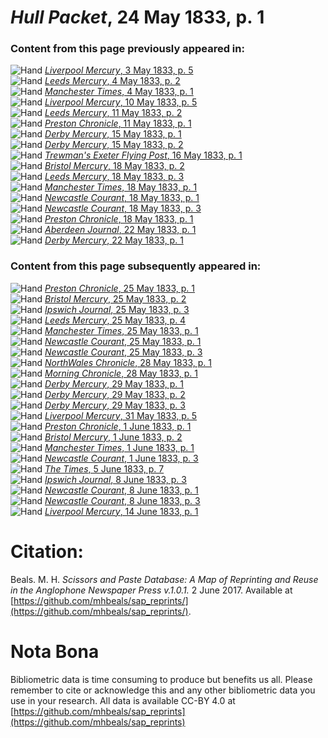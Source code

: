 # *Hull Packet*, 24 May 1833, p. 1  
  
### Content from this page previously appeared in:  
![Hand](http://scissorsandpaste.net/wp-content/uploads/2017/06/smallhandpointer.png) [*Liverpool Mercury*, 3 May 1833, p. 5](https://mhbeals.github.io/sap_html/Liverpool-Mercury/Liverpool-Mercury-3-May-1833-p-5)  
![Hand](http://scissorsandpaste.net/wp-content/uploads/2017/06/smallhandpointer.png) [*Leeds Mercury*, 4 May 1833, p. 2](https://mhbeals.github.io/sap_html/Leeds-Mercury/Leeds-Mercury-4-May-1833-p-2)  
![Hand](http://scissorsandpaste.net/wp-content/uploads/2017/06/smallhandpointer.png) [*Manchester Times*, 4 May 1833, p. 1](https://mhbeals.github.io/sap_html/Manchester-Times/Manchester-Times-4-May-1833-p-1)  
![Hand](http://scissorsandpaste.net/wp-content/uploads/2017/06/smallhandpointer.png) [*Liverpool Mercury*, 10 May 1833, p. 5](https://mhbeals.github.io/sap_html/Liverpool-Mercury/Liverpool-Mercury-10-May-1833-p-5)  
![Hand](http://scissorsandpaste.net/wp-content/uploads/2017/06/smallhandpointer.png) [*Leeds Mercury*, 11 May 1833, p. 2](https://mhbeals.github.io/sap_html/Leeds-Mercury/Leeds-Mercury-11-May-1833-p-2)  
![Hand](http://scissorsandpaste.net/wp-content/uploads/2017/06/smallhandpointer.png) [*Preston Chronicle*, 11 May 1833, p. 1](https://mhbeals.github.io/sap_html/Preston-Chronicle/Preston-Chronicle-11-May-1833-p-1)  
![Hand](http://scissorsandpaste.net/wp-content/uploads/2017/06/smallhandpointer.png) [*Derby Mercury*, 15 May 1833, p. 1](https://mhbeals.github.io/sap_html/Derby-Mercury/Derby-Mercury-15-May-1833-p-1)  
![Hand](http://scissorsandpaste.net/wp-content/uploads/2017/06/smallhandpointer.png) [*Derby Mercury*, 15 May 1833, p. 2](https://mhbeals.github.io/sap_html/Derby-Mercury/Derby-Mercury-15-May-1833-p-2)  
![Hand](http://scissorsandpaste.net/wp-content/uploads/2017/06/smallhandpointer.png) [*Trewman's Exeter Flying Post*, 16 May 1833, p. 1](https://mhbeals.github.io/sap_html/Trewman's-Exeter-Flying-Post/Trewman's-Exeter-Flying-Post-16-May-1833-p-1)  
![Hand](http://scissorsandpaste.net/wp-content/uploads/2017/06/smallhandpointer.png) [*Bristol Mercury*, 18 May 1833, p. 2](https://mhbeals.github.io/sap_html/Bristol-Mercury/Bristol-Mercury-18-May-1833-p-2)  
![Hand](http://scissorsandpaste.net/wp-content/uploads/2017/06/smallhandpointer.png) [*Leeds Mercury*, 18 May 1833, p. 3](https://mhbeals.github.io/sap_html/Leeds-Mercury/Leeds-Mercury-18-May-1833-p-3)  
![Hand](http://scissorsandpaste.net/wp-content/uploads/2017/06/smallhandpointer.png) [*Manchester Times*, 18 May 1833, p. 1](https://mhbeals.github.io/sap_html/Manchester-Times/Manchester-Times-18-May-1833-p-1)  
![Hand](http://scissorsandpaste.net/wp-content/uploads/2017/06/smallhandpointer.png) [*Newcastle Courant*, 18 May 1833, p. 1](https://mhbeals.github.io/sap_html/Newcastle-Courant/Newcastle-Courant-18-May-1833-p-1)  
![Hand](http://scissorsandpaste.net/wp-content/uploads/2017/06/smallhandpointer.png) [*Newcastle Courant*, 18 May 1833, p. 3](https://mhbeals.github.io/sap_html/Newcastle-Courant/Newcastle-Courant-18-May-1833-p-3)  
![Hand](http://scissorsandpaste.net/wp-content/uploads/2017/06/smallhandpointer.png) [*Preston Chronicle*, 18 May 1833, p. 1](https://mhbeals.github.io/sap_html/Preston-Chronicle/Preston-Chronicle-18-May-1833-p-1)  
![Hand](http://scissorsandpaste.net/wp-content/uploads/2017/06/smallhandpointer.png) [*Aberdeen Journal*, 22 May 1833, p. 1](https://mhbeals.github.io/sap_html/Aberdeen-Journal/Aberdeen-Journal-22-May-1833-p-1)  
![Hand](http://scissorsandpaste.net/wp-content/uploads/2017/06/smallhandpointer.png) [*Derby Mercury*, 22 May 1833, p. 1](https://mhbeals.github.io/sap_html/Derby-Mercury/Derby-Mercury-22-May-1833-p-1)  
  
### Content from this page subsequently appeared in:  
![Hand](http://scissorsandpaste.net/wp-content/uploads/2017/06/smallhandpointer.png) [*Preston Chronicle*, 25 May 1833, p. 1](https://mhbeals.github.io/sap_html/Preston-Chronicle/Preston-Chronicle-25-May-1833-p-1)  
![Hand](http://scissorsandpaste.net/wp-content/uploads/2017/06/smallhandpointer.png) [*Bristol Mercury*, 25 May 1833, p. 2](https://mhbeals.github.io/sap_html/Bristol-Mercury/Bristol-Mercury-25-May-1833-p-2)  
![Hand](http://scissorsandpaste.net/wp-content/uploads/2017/06/smallhandpointer.png) [*Ipswich Journal*, 25 May 1833, p. 3](https://mhbeals.github.io/sap_html/Ipswich-Journal/Ipswich-Journal-25-May-1833-p-3)  
![Hand](http://scissorsandpaste.net/wp-content/uploads/2017/06/smallhandpointer.png) [*Leeds Mercury*, 25 May 1833, p. 4](https://mhbeals.github.io/sap_html/Leeds-Mercury/Leeds-Mercury-25-May-1833-p-4)  
![Hand](http://scissorsandpaste.net/wp-content/uploads/2017/06/smallhandpointer.png) [*Manchester Times*, 25 May 1833, p. 1](https://mhbeals.github.io/sap_html/Manchester-Times/Manchester-Times-25-May-1833-p-1)  
![Hand](http://scissorsandpaste.net/wp-content/uploads/2017/06/smallhandpointer.png) [*Newcastle Courant*, 25 May 1833, p. 1](https://mhbeals.github.io/sap_html/Newcastle-Courant/Newcastle-Courant-25-May-1833-p-1)  
![Hand](http://scissorsandpaste.net/wp-content/uploads/2017/06/smallhandpointer.png) [*Newcastle Courant*, 25 May 1833, p. 3](https://mhbeals.github.io/sap_html/Newcastle-Courant/Newcastle-Courant-25-May-1833-p-3)  
![Hand](http://scissorsandpaste.net/wp-content/uploads/2017/06/smallhandpointer.png) [*NorthWales Chronicle*, 28 May 1833, p. 1](https://mhbeals.github.io/sap_html/NorthWales-Chronicle/NorthWales-Chronicle-28-May-1833-p-1)  
![Hand](http://scissorsandpaste.net/wp-content/uploads/2017/06/smallhandpointer.png) [*Morning Chronicle*, 28 May 1833, p. 1](https://mhbeals.github.io/sap_html/Morning-Chronicle/Morning-Chronicle-28-May-1833-p-1)  
![Hand](http://scissorsandpaste.net/wp-content/uploads/2017/06/smallhandpointer.png) [*Derby Mercury*, 29 May 1833, p. 1](https://mhbeals.github.io/sap_html/Derby-Mercury/Derby-Mercury-29-May-1833-p-1)  
![Hand](http://scissorsandpaste.net/wp-content/uploads/2017/06/smallhandpointer.png) [*Derby Mercury*, 29 May 1833, p. 2](https://mhbeals.github.io/sap_html/Derby-Mercury/Derby-Mercury-29-May-1833-p-2)  
![Hand](http://scissorsandpaste.net/wp-content/uploads/2017/06/smallhandpointer.png) [*Derby Mercury*, 29 May 1833, p. 3](https://mhbeals.github.io/sap_html/Derby-Mercury/Derby-Mercury-29-May-1833-p-3)  
![Hand](http://scissorsandpaste.net/wp-content/uploads/2017/06/smallhandpointer.png) [*Liverpool Mercury*, 31 May 1833, p. 5](https://mhbeals.github.io/sap_html/Liverpool-Mercury/Liverpool-Mercury-31-May-1833-p-5)  
![Hand](http://scissorsandpaste.net/wp-content/uploads/2017/06/smallhandpointer.png) [*Preston Chronicle*, 1 June 1833, p. 1](https://mhbeals.github.io/sap_html/Preston-Chronicle/Preston-Chronicle-1-June-1833-p-1)  
![Hand](http://scissorsandpaste.net/wp-content/uploads/2017/06/smallhandpointer.png) [*Bristol Mercury*, 1 June 1833, p. 2](https://mhbeals.github.io/sap_html/Bristol-Mercury/Bristol-Mercury-1-June-1833-p-2)  
![Hand](http://scissorsandpaste.net/wp-content/uploads/2017/06/smallhandpointer.png) [*Manchester Times*, 1 June 1833, p. 1](https://mhbeals.github.io/sap_html/Manchester-Times/Manchester-Times-1-June-1833-p-1)  
![Hand](http://scissorsandpaste.net/wp-content/uploads/2017/06/smallhandpointer.png) [*Newcastle Courant*, 1 June 1833, p. 3](https://mhbeals.github.io/sap_html/Newcastle-Courant/Newcastle-Courant-1-June-1833-p-3)  
![Hand](http://scissorsandpaste.net/wp-content/uploads/2017/06/smallhandpointer.png) [*The Times*, 5 June 1833, p. 7](https://mhbeals.github.io/sap_html/The-Times/The-Times-5-June-1833-p-7)  
![Hand](http://scissorsandpaste.net/wp-content/uploads/2017/06/smallhandpointer.png) [*Ipswich Journal*, 8 June 1833, p. 3](https://mhbeals.github.io/sap_html/Ipswich-Journal/Ipswich-Journal-8-June-1833-p-3)  
![Hand](http://scissorsandpaste.net/wp-content/uploads/2017/06/smallhandpointer.png) [*Newcastle Courant*, 8 June 1833, p. 1](https://mhbeals.github.io/sap_html/Newcastle-Courant/Newcastle-Courant-8-June-1833-p-1)  
![Hand](http://scissorsandpaste.net/wp-content/uploads/2017/06/smallhandpointer.png) [*Newcastle Courant*, 8 June 1833, p. 3](https://mhbeals.github.io/sap_html/Newcastle-Courant/Newcastle-Courant-8-June-1833-p-3)  
![Hand](http://scissorsandpaste.net/wp-content/uploads/2017/06/smallhandpointer.png) [*Liverpool Mercury*, 14 June 1833, p. 1](https://mhbeals.github.io/sap_html/Liverpool-Mercury/Liverpool-Mercury-14-June-1833-p-1)  


# Citation: 

Beals. M. H. *Scissors and Paste Database: A Map of Reprinting and Reuse in the Anglophone Newspaper Press v.1.0.1.* 2 June 2017. Available at [https://github.com/mhbeals/sap_reprints/](https://github.com/mhbeals/sap_reprints/). 

# Nota Bona

Bibliometric data is time consuming to produce but benefits us all. Please remember to cite or acknowledge this and any other bibliometric data you use in your research. All data is available CC-BY 4.0 at [https://github.com/mhbeals/sap_reprints](https://github.com/mhbeals/sap_reprints)